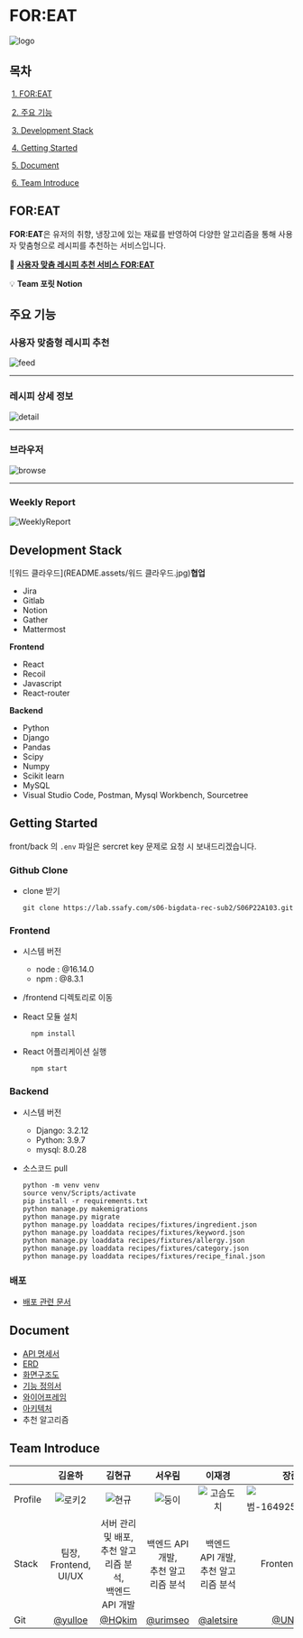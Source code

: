 # FOR:EAT

![logo](README.assets/logo.png)

## 목차

​	[1. FOR:EAT](#for:eat)

​	[2. 주요 기능](#주요-기능)

​	[3. Development Stack](#development-stack)

​	[4. Getting Started](#getting-started)

​	[5. Document](#document)

​	[6. Team Introduce](#team-introduce)



## FOR:EAT

**FOR:EAT**은 유저의 취향, 냉장고에 있는 재료를 반영하여 다양한 알고리즘을 통해 사용자 맞춤형으로 레시피를 추천하는 서비스입니다. 

🍴 [**사용자 맞춤 레시피 추천 서비스 FOR:EAT**](https://j6a103.p.ssafy.io/)

💡 **Team 포릿 Notion**



## 주요 기능

### 사용자 맞춤형 레시피 추천

![feed](README.assets/feed.PNG)



<hr/>

### 레시피 상세 정보

![detail](README.assets/detail.PNG)

<hr/>

### 브라우저

![browse](README.assets/browse.PNG)

<hr/>

### Weekly Report

![WeeklyReport](README.assets/WeeklyReport.png)





## Development Stack

![워드 클라우드](README.assets/워드 클라우드.jpg)**협업**
- Jira
- Gitlab
- Notion
- Gather
- Mattermost

**Frontend**

- React
- Recoil
- Javascript
- React-router

**Backend**

- Python
- Django
- Pandas
- Scipy
- Numpy
- Scikit learn
- MySQL
- Visual Studio Code, Postman, Mysql Workbench, Sourcetree





## Getting Started

front/back 의 `.env` 파일은 sercret key 문제로 요청 시 보내드리겠습니다.

### Github Clone

- clone 받기

  ```
  git clone https://lab.ssafy.com/s06-bigdata-rec-sub2/S06P22A103.git
  ```

### Frontend

- 시스템 버전
    - node : @16.14.0
    - npm : @8.3.1
- /frontend 디렉토리로 이동
- React 모듈 설치
  
    ```
      npm install
    ```
    
- React 어플리케이션 실행
  
    ```
      npm start
    ```
    

### Backend

- 시스템 버전
    - Django: 3.2.12
    - Python: 3.9.7
    - mysql: 8.0.28
- 소스코드 pull
  
    ```
    python -m venv venv
    source venv/Scripts/activate
    pip install -r requirements.txt
    python manage.py makemigrations
    python manage.py migrate
    python manage.py loaddata recipes/fixtures/ingredient.json
    python manage.py loaddata recipes/fixtures/keyword.json
    python manage.py loaddata recipes/fixtures/allergy.json
    python manage.py loaddata recipes/fixtures/category.json
    python manage.py loaddata recipes/fixtures/recipe_final.json
    ```
    

### 배포

- <a href="https://lab.ssafy.com/s06-bigdata-rec-sub2/S06P22A103/-/blob/docs/exec/%ED%8F%AC%ED%8C%85%20%EB%A7%A4%EB%89%B4%EC%96%BC.md">배포 관련 문서</a>



## Document

- <a href="https://lab.ssafy.com/s06-bigdata-rec-sub2/S06P22A103/-/blob/develop/docs/API_%EB%AA%85%EC%84%B8%EC%84%9C.pdf">API 명세서</a>
- <a href="https://lab.ssafy.com/s06-bigdata-rec-sub2/S06P22A103/-/blob/develop/docs/ERD.PNG">ERD</a>
- <a href="https://lab.ssafy.com/s06-bigdata-rec-sub2/S06P22A103/-/blob/develop/docs/%ED%99%94%EB%A9%B4%EA%B5%AC%EC%A1%B0%EB%8F%84.pdf">화면구조도</a>
- <a href="https://lab.ssafy.com/s06-bigdata-rec-sub2/S06P22A103/-/blob/develop/docs/%EA%B8%B0%EB%8A%A5%EC%A0%95%EC%9D%98%EC%84%9C.pdf">기능 정의서</a>
- <a href="https://lab.ssafy.com/s06-bigdata-rec-sub2/S06P22A103/-/blob/docs/docs/%EC%99%80%EC%9D%B4%EC%96%B4%ED%94%84%EB%A0%88%EC%9E%84.PNG">와이어프레임</a>
- <a href="https://lab.ssafy.com/s06-bigdata-rec-sub2/S06P22A103/-/blob/docs/docs/%EC%95%84%ED%82%A4%ED%85%8D%EC%B2%98.png">아키텍처</a>
- 추천 알고리즘



## Team Introduce

|         |                김윤하                |                            김현규                            |                 서우림                  |                  이재경                  |                     장준범                     |                  한슬기                  |
| ------- | :----------------------------------: | :----------------------------------------------------------: | :-------------------------------------: | :--------------------------------------: | :--------------------------------------------: | :--------------------------------------: |
| Profile |  ![로키2](README.assets/로키2.png)   |               ![현규](README.assets/현규.png)                |     ![둥이](README.assets/둥이.png)     | ![고슴도치](README.assets/고슴도치.png)  | ![준범-16492589299933](README.assets/준범.png) |     ![초코](README.assets/초코.jpg)      |
| Stack   |      팀장, Frontend,<br> UI/UX       | 서버 관리 및 배포, <br>추천 알고리즘 분석,<br>백엔드 API 개발 | 백엔드 API 개발, <br>추천 알고리즘 분석 | 백엔드 API 개발, <br>추천 알고리즘 분석  |                Frontend, UI/UX                 |             Frontend, UI/UX              |
| Git     | [@yulloe](https://github.com/yulloe) |              [@HQkim](https://github.com/HQkim)              | [@urimseo](https://github.com/urimseo)  | [@aletsire](https://github.com/aletsire) |    [@UNILION](https://github.com/UNILION/)     | [@1seul357](https://github.com/1seul357) |

